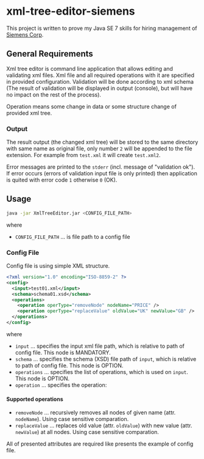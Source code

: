 # xml-tree-editor-siemens

This project is written to prove my Java SE 7 skills for hiring management of [Siemens Corp](https://jobsearch.siemens.biz/career?career%5fns=job%5flisting&company=Siemens&navBarLevel=JOB%5fSEARCH&rcm%5fsite%5flocale=cs%5fCZ&career_job_req_id=173389&selected_lang=cs_CZ&jobAlertController_jobAlertId=&jobAlertController_jobAlertName=&_s.crb=Yg7P8r7oV1GsVgA9c5OzqlL54k0%3d).


## General Requirements

Xml tree editor is command line application that allows editing and validating xml files. Xml file and all required operations with it are specified in provided configuration. Validation will be done according to xml schema (The result of validation will be displayed in output (console), but will have no impact on the rest of the process).

Operation means some change in data or some structure change of provided xml tree.

### Output

The result output (the changed xml tree) will be stored to the same directory with same name as original file, only number `2` will be appended to the file extension. For example from `test.xml` it will create `test.xml2`.

Error messages are printed to the `stderr` (incl. message of "validation ok"). 
If error occurs (errors of validation input file is only printed) then application is quited with error code `1` otherwise `0` (OK).

## Usage

``` bash
java -jar XmlTreeEditor.jar <CONFIG_FILE_PATH>
```
where 
* `CONFIG_FILE_PATH` ... is file path to a config file

### Config File

Config file is using simple XML structure.
``` xml
<?xml version="1.0" encoding="ISO-8859-2" ?>
<config>
  <input>test01.xml</input>
  <schema>schema01.xsd</schema>
  <operations>
    <operation operType="removeNode" nodeName="PRICE" />
    <operation operType="replaceValue" oldValue="UK" newValue="GB" />
  </operations>
</config>
```
where 
* `input` ... specifies the input xml file path, which is relative to path of config file. This node is MANDATORY.
* `schema` ... specifies the schema (XSD) file path of `input`, which is relative to path of config file. This node is OPTION.
* `operations` ... specifies the list of operations, which is used on `input`. This node is OPTION.
* `operation` ... specifies the operation:

#### Supported operations

* `removeNode` ... recursively removes all nodes of given name (attr. `nodeName`). Using case sensitive comparation.
* `replaceValue` ... replaces old value (attr. `oldValue`) with new value (attr. `newValue`) at all nodes. Using case sensitive comparation.

All of presented attributes are required like presents the example of config file.
